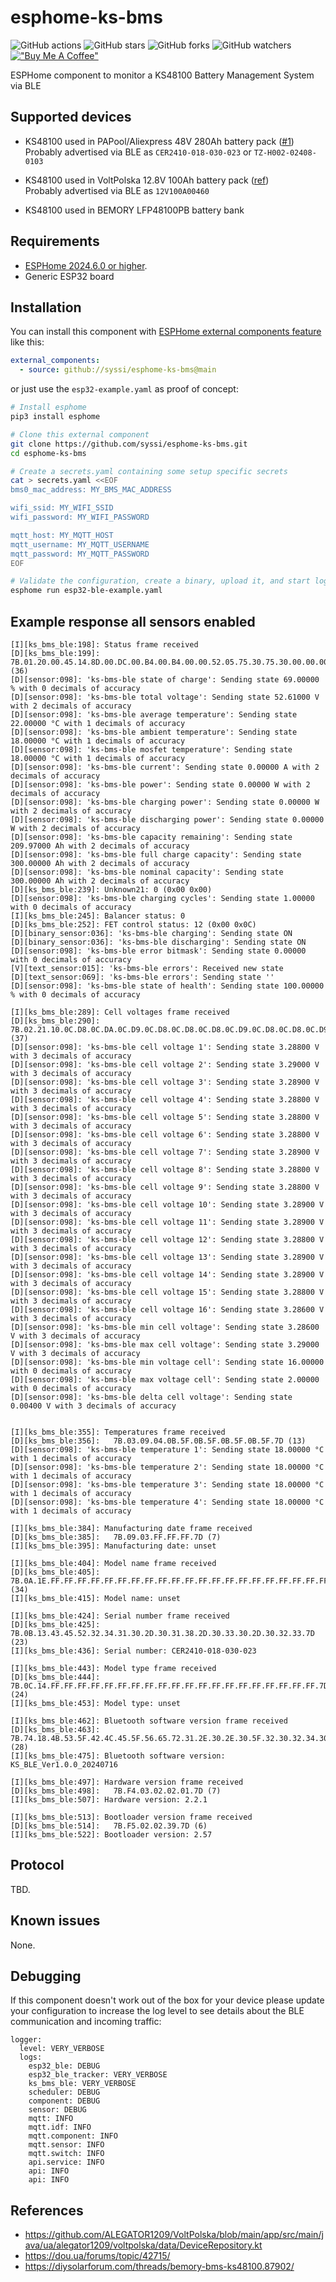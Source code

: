 # esphome-ks-bms

![GitHub actions](https://github.com/syssi/esphome-ks-bms/actions/workflows/ci.yaml/badge.svg)
![GitHub stars](https://img.shields.io/github/stars/syssi/esphome-ks-bms)
![GitHub forks](https://img.shields.io/github/forks/syssi/esphome-ks-bms)
![GitHub watchers](https://img.shields.io/github/watchers/syssi/esphome-ks-bms)
[!["Buy Me A Coffee"](https://img.shields.io/badge/buy%20me%20a%20coffee-donate-yellow.svg)](https://www.buymeacoffee.com/syssi)

ESPHome component to monitor a KS48100 Battery Management System via BLE

## Supported devices

* KS48100 used in PAPool/Aliexpress 48V 280Ah battery pack ([#1](https://github.com/syssi/esphome-ks-bms/issues/1))<br>
  Probably advertised via BLE as `CER2410-018-030-023` or `TZ-H002-02408-0103`

* KS48100 used in VoltPolska 12.8V 100Ah battery pack ([ref](https://dou.ua/forums/topic/42715/))<br>
  Probably advertised via BLE as `12V100A00460`

* KS48100 used in BEMORY LFP48100PB battery bank

## Requirements

* [ESPHome 2024.6.0 or higher](https://github.com/esphome/esphome/releases).
* Generic ESP32 board

## Installation

You can install this component with [ESPHome external components feature](https://esphome.io/components/external_components.html) like this:
```yaml
external_components:
  - source: github://syssi/esphome-ks-bms@main
```

or just use the `esp32-example.yaml` as proof of concept:

```bash
# Install esphome
pip3 install esphome

# Clone this external component
git clone https://github.com/syssi/esphome-ks-bms.git
cd esphome-ks-bms

# Create a secrets.yaml containing some setup specific secrets
cat > secrets.yaml <<EOF
bms0_mac_address: MY_BMS_MAC_ADDRESS

wifi_ssid: MY_WIFI_SSID
wifi_password: MY_WIFI_PASSWORD

mqtt_host: MY_MQTT_HOST
mqtt_username: MY_MQTT_USERNAME
mqtt_password: MY_MQTT_PASSWORD
EOF

# Validate the configuration, create a binary, upload it, and start logs
esphome run esp32-ble-example.yaml

```

## Example response all sensors enabled

```
[I][ks_bms_ble:198]: Status frame received
[D][ks_bms_ble:199]:   7B.01.20.00.45.14.8D.00.DC.00.B4.00.B4.00.00.52.05.75.30.75.30.00.00.00.01.00.00.00.00.00.0C.00.00.00.64.7D (36)
[D][sensor:098]: 'ks-bms-ble state of charge': Sending state 69.00000 % with 0 decimals of accuracy
[D][sensor:098]: 'ks-bms-ble total voltage': Sending state 52.61000 V with 2 decimals of accuracy
[D][sensor:098]: 'ks-bms-ble average temperature': Sending state 22.00000 °C with 1 decimals of accuracy
[D][sensor:098]: 'ks-bms-ble ambient temperature': Sending state 18.00000 °C with 1 decimals of accuracy
[D][sensor:098]: 'ks-bms-ble mosfet temperature': Sending state 18.00000 °C with 1 decimals of accuracy
[D][sensor:098]: 'ks-bms-ble current': Sending state 0.00000 A with 2 decimals of accuracy
[D][sensor:098]: 'ks-bms-ble power': Sending state 0.00000 W with 2 decimals of accuracy
[D][sensor:098]: 'ks-bms-ble charging power': Sending state 0.00000 W with 2 decimals of accuracy
[D][sensor:098]: 'ks-bms-ble discharging power': Sending state 0.00000 W with 2 decimals of accuracy
[D][sensor:098]: 'ks-bms-ble capacity remaining': Sending state 209.97000 Ah with 2 decimals of accuracy
[D][sensor:098]: 'ks-bms-ble full charge capacity': Sending state 300.00000 Ah with 2 decimals of accuracy
[D][sensor:098]: 'ks-bms-ble nominal capacity': Sending state 300.00000 Ah with 2 decimals of accuracy
[D][ks_bms_ble:239]: Unknown21: 0 (0x00 0x00)
[D][sensor:098]: 'ks-bms-ble charging cycles': Sending state 1.00000  with 0 decimals of accuracy
[I][ks_bms_ble:245]: Balancer status: 0
[D][ks_bms_ble:252]: FET control status: 12 (0x00 0x0C)
[D][binary_sensor:036]: 'ks-bms-ble charging': Sending state ON
[D][binary_sensor:036]: 'ks-bms-ble discharging': Sending state ON
[D][sensor:098]: 'ks-bms-ble error bitmask': Sending state 0.00000  with 0 decimals of accuracy
[V][text_sensor:015]: 'ks-bms-ble errors': Received new state 
[D][text_sensor:069]: 'ks-bms-ble errors': Sending state ''
[D][sensor:098]: 'ks-bms-ble state of health': Sending state 100.00000 % with 0 decimals of accuracy

[I][ks_bms_ble:289]: Cell voltages frame received
[D][ks_bms_ble:290]:   7B.02.21.10.0C.D8.0C.DA.0C.D9.0C.D8.0C.D8.0C.D8.0C.D9.0C.D8.0C.D8.0C.D9.0C.D9.0C.D8.0C.D9.0C.D9.0C.D8.0C.D6.7D (37)
[D][sensor:098]: 'ks-bms-ble cell voltage 1': Sending state 3.28800 V with 3 decimals of accuracy
[D][sensor:098]: 'ks-bms-ble cell voltage 2': Sending state 3.29000 V with 3 decimals of accuracy
[D][sensor:098]: 'ks-bms-ble cell voltage 3': Sending state 3.28900 V with 3 decimals of accuracy
[D][sensor:098]: 'ks-bms-ble cell voltage 4': Sending state 3.28800 V with 3 decimals of accuracy
[D][sensor:098]: 'ks-bms-ble cell voltage 5': Sending state 3.28800 V with 3 decimals of accuracy
[D][sensor:098]: 'ks-bms-ble cell voltage 6': Sending state 3.28800 V with 3 decimals of accuracy
[D][sensor:098]: 'ks-bms-ble cell voltage 7': Sending state 3.28900 V with 3 decimals of accuracy
[D][sensor:098]: 'ks-bms-ble cell voltage 8': Sending state 3.28800 V with 3 decimals of accuracy
[D][sensor:098]: 'ks-bms-ble cell voltage 9': Sending state 3.28800 V with 3 decimals of accuracy
[D][sensor:098]: 'ks-bms-ble cell voltage 10': Sending state 3.28900 V with 3 decimals of accuracy
[D][sensor:098]: 'ks-bms-ble cell voltage 11': Sending state 3.28900 V with 3 decimals of accuracy
[D][sensor:098]: 'ks-bms-ble cell voltage 12': Sending state 3.28800 V with 3 decimals of accuracy
[D][sensor:098]: 'ks-bms-ble cell voltage 13': Sending state 3.28900 V with 3 decimals of accuracy
[D][sensor:098]: 'ks-bms-ble cell voltage 14': Sending state 3.28900 V with 3 decimals of accuracy
[D][sensor:098]: 'ks-bms-ble cell voltage 15': Sending state 3.28800 V with 3 decimals of accuracy
[D][sensor:098]: 'ks-bms-ble cell voltage 16': Sending state 3.28600 V with 3 decimals of accuracy
[D][sensor:098]: 'ks-bms-ble min cell voltage': Sending state 3.28600 V with 3 decimals of accuracy
[D][sensor:098]: 'ks-bms-ble max cell voltage': Sending state 3.29000 V with 3 decimals of accuracy
[D][sensor:098]: 'ks-bms-ble min voltage cell': Sending state 16.00000  with 0 decimals of accuracy
[D][sensor:098]: 'ks-bms-ble max voltage cell': Sending state 2.00000  with 0 decimals of accuracy
[D][sensor:098]: 'ks-bms-ble delta cell voltage': Sending state 0.00400 V with 3 decimals of accuracy


[I][ks_bms_ble:355]: Temperatures frame received
[D][ks_bms_ble:356]:   7B.03.09.04.0B.5F.0B.5F.0B.5F.0B.5F.7D (13)
[D][sensor:098]: 'ks-bms-ble temperature 1': Sending state 18.00000 °C with 1 decimals of accuracy
[D][sensor:098]: 'ks-bms-ble temperature 2': Sending state 18.00000 °C with 1 decimals of accuracy
[D][sensor:098]: 'ks-bms-ble temperature 3': Sending state 18.00000 °C with 1 decimals of accuracy
[D][sensor:098]: 'ks-bms-ble temperature 4': Sending state 18.00000 °C with 1 decimals of accuracy

[I][ks_bms_ble:384]: Manufacturing date frame received
[D][ks_bms_ble:385]:   7B.09.03.FF.FF.FF.7D (7)
[I][ks_bms_ble:395]: Manufacturing date: unset

[I][ks_bms_ble:404]: Model name frame received
[D][ks_bms_ble:405]:   7B.0A.1E.FF.FF.FF.FF.FF.FF.FF.FF.FF.FF.FF.FF.FF.FF.FF.FF.FF.FF.FF.FF.FF.FF.FF.FF.FF.FF.FF.FF.FF.FF.7D (34)
[I][ks_bms_ble:415]: Model name: unset

[I][ks_bms_ble:424]: Serial number frame received
[D][ks_bms_ble:425]:   7B.0B.13.43.45.52.32.34.31.30.2D.30.31.38.2D.30.33.30.2D.30.32.33.7D (23)
[I][ks_bms_ble:436]: Serial number: CER2410-018-030-023

[I][ks_bms_ble:443]: Model type frame received
[D][ks_bms_ble:444]:   7B.0C.14.FF.FF.FF.FF.FF.FF.FF.FF.FF.FF.FF.FF.FF.FF.FF.FF.FF.FF.FF.FF.7D (24)
[I][ks_bms_ble:453]: Model type: unset

[I][ks_bms_ble:462]: Bluetooth software version frame received
[D][ks_bms_ble:463]:   7B.74.18.4B.53.5F.42.4C.45.5F.56.65.72.31.2E.30.2E.30.5F.32.30.32.34.30.37.31.36.7D (28)
[I][ks_bms_ble:475]: Bluetooth software version: KS_BLE_Ver1.0.0_20240716

[I][ks_bms_ble:497]: Hardware version frame received
[D][ks_bms_ble:498]:   7B.F4.03.02.02.01.7D (7)
[I][ks_bms_ble:507]: Hardware version: 2.2.1

[I][ks_bms_ble:513]: Bootloader version frame received
[D][ks_bms_ble:514]:   7B.F5.02.02.39.7D (6)
[I][ks_bms_ble:522]: Bootloader version: 2.57
```

## Protocol

TBD.

## Known issues

None.

## Debugging

If this component doesn't work out of the box for your device please update your configuration to increase the log level to see details about the BLE communication and incoming traffic:

```
logger:
  level: VERY_VERBOSE
  logs:
    esp32_ble: DEBUG
    esp32_ble_tracker: VERY_VERBOSE
    ks_bms_ble: VERY_VERBOSE
    scheduler: DEBUG
    component: DEBUG
    sensor: DEBUG
    mqtt: INFO
    mqtt.idf: INFO
    mqtt.component: INFO
    mqtt.sensor: INFO
    mqtt.switch: INFO
    api.service: INFO
    api: INFO
    api: INFO
```

## References

* https://github.com/ALEGATOR1209/VoltPolska/blob/main/app/src/main/java/ua/alegator1209/voltpolska/data/DeviceRepository.kt
* https://dou.ua/forums/topic/42715/
* https://diysolarforum.com/threads/bemory-bms-ks48100.87902/
